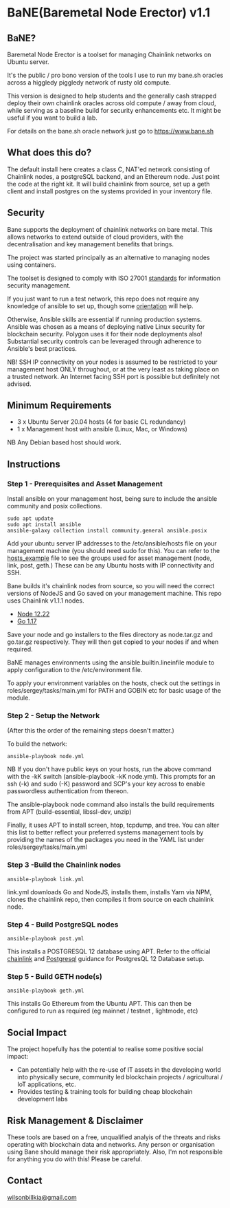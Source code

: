 

  

# BaNE(Baremetal Node Erector) v1.1 

## BaNE?
Baremetal Node Erector is a toolset for managing Chainlink networks on Ubuntu server. 

It's the public / pro bono version of the tools I use to run my bane.sh oracles across a higgledy piggledy network of rusty old compute. 

This version is designed to help students and the generally cash strapped deploy their own chainlink oracles across old compute / away from cloud, while serving as a baseline build for security enhancements etc. It might be useful if you want to build a lab.

For details on the bane.sh oracle network just go to https://www.bane.sh


## What does this do?
The default install here creates a class C, NAT'ed network consisting of Chainlink nodes, a postgreSQL backend, and an Ethereum node. Just point the code at the right kit. It will build chainlink from source, set up a geth client and install postgres on the systems provided in your inventory file.  

## Security
Bane supports the deployment of chainlink networks on bare metal. This allows networks to extend outside of cloud providers, with the decentralisation and key management benefits that brings. 

The project was started principally as an alternative to managing nodes using containers.

The toolset is designed to comply with  ISO 27001 [standards](https://www.iso.org/standard/54534.html) for information security management.  

If you just want to run a test network, this repo does not require any knowledge of ansible to set up, though some [orientation](https://docs.ansible.com/) will help.  

Otherwise, Ansible skills are essential if running production systems.  Ansible was chosen as a means of deploying native Linux security for blockchain security. Polygon uses it for their node deployments also! Substantial security controls can be leveraged through adherence to Ansible's best practices.  

NB! SSH IP connectivity on your nodes is assumed to be restricted to your management host ONLY throughout, or at the very least as taking place on a trusted network. An Internet facing SSH port is possible but definitely not advised.   

## Minimum Requirements  
* 3 x Ubuntu Server 20.04 hosts (4 for basic CL redundancy)
* 1 x Management host with ansible (Linux, Mac, or Windows)

NB Any Debian based host should work. 

## Instructions  


### Step 1 - Prerequisites and Asset Management  

Install ansible on your management host, being sure to include the ansible community and posix collections.
```
sudo apt update
sudo apt install ansible
ansible-galaxy collection install community.general ansible.posix
```

Add your ubuntu server IP addresses to the /etc/ansible/hosts file on your management machine (you should need sudo for this). You can refer to the [hosts_example](../master/hosts_example) file to see the groups used for asset management (node, link, post, geth.) These can be any Ubuntu hosts with IP connectivity and SSH.


Bane builds it's chainlink nodes from source, so you will need the correct versions of NodeJS and Go saved on your management machine. This repo uses  Chainlink v1.1.1 nodes.

* [Node 12.22](https://nodejs.org/dist/latest-v16.x/node-v12.22.2-linux-x64.tar.gz)
* [Go 1.17](https://golang.org/dl/)

Save your node and go installers to the files directory as node.tar.gz and go.tar.gz respectively. They will then get copied to your nodes if and when required.

BaNE manages environments using the ansible.builtin.lineinfile module to apply configuration to the /etc/environment file.  

To apply your environment variables on the hosts, check out the settings in roles/sergey/tasks/main.yml for PATH and GOBIN etc for basic usage of the module.  

### Step 2 - Setup the Network   
 (After this the order of the remaining steps doesn't matter.)  

To build the network: 
```
ansible-playbook node.yml
```
NB If you don't have public keys on your hosts, run the above command with the -kK switch (ansible-playbook -kK node.yml).  This prompts for an ssh (-k) and sudo (-K) password and SCP's your key across to enable passwordless authentication from thereon.  

The ansible-playbook node command also installs the build requirements from APT (build-essential, libssl-dev, unzip)  

Finally, it uses APT to install screen, htop, tcpdump, and tree. You can alter this list to better reflect your preferred systems management tools by providing the names of the packages you need in the YAML list under roles/sergey/tasks/main.yml  


### Step 3 -Build the Chainlink nodes
 
```
ansible-playbook link.yml
```

link.yml downloads Go and NodeJS, installs them, installs Yarn via NPM, clones the chainlink repo, then compiles it from source on each chainlink node.  
 
### Step 4 - Build PostgreSQL nodes

```
ansible-playbook post.yml 
```

This installs a POSTGRESQL 12 database using APT.  Refer to the official [chainlink](https://docs.chain.link/docs/connecting-to-a-remote-database/) and [Postgresql]((https://www.postgresql.org/docs/12/server-start.html)) guidance for PostgresQL 12 Database setup.

### Step 5 - Build GETH node(s)  

```
ansible-playbook geth.yml 
```
This installs Go Ethereum from the Ubuntu APT. This can then be configured to run as required (eg mainnet / testnet , lightmode, etc) 


## Social Impact
The project hopefully has the potential to realise some positive social impact: 
* Can potentially help with the re-use of IT assets in the developing world into physically secure, community led blockchain projects / agricultural / IoT applications, etc.
* Provides testing & training tools for building cheap blockchain development labs

## Risk Management & Disclaimer
These tools are based on a free, unqualified analyis of the threats and risks operating with blockchain data and networks. Any person or organisation using Bane should manage their risk appropriately.
Also, I'm not responsible for anything you do with this! Please be careful.

## Contact
wilsonbillkia@gmail.com
